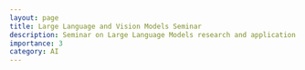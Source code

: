 ```yaml
---
layout: page
title: Large Language and Vision Models Seminar 
description: Seminar on Large Language Models research and application
importance: 3
category: AI
---
```




